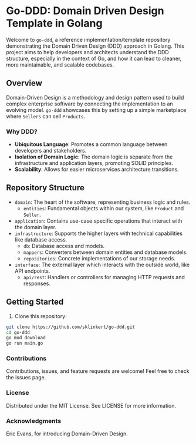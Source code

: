 # Go-DDD: Domain Driven Design Template in Golang

Welcome to `go-ddd`, a reference implementation/template repository demonstrating the Domain Driven Design (DDD) approach in Golang. This project aims to help developers and architects understand the DDD structure, especially in the context of Go, and how it can lead to cleaner, more maintainable, and scalable codebases.

## Overview

Domain-Driven Design is a methodology and design pattern used to build complex enterprise software by connecting the implementation to an evolving model. `go-ddd` showcases this by setting up a simple marketplace where `Sellers` can sell `Products`.

### Why DDD?

- **Ubiquitous Language**: Promotes a common language between developers and stakeholders.
- **Isolation of Domain Logic**: The domain logic is separate from the infrastructure and application layers, promoting SOLID principles.
- **Scalability**: Allows for easier microservices architecture transitions.

## Repository Structure

- `domain`: The heart of the software, representing business logic and rules.
    - `entities`: Fundamental objects within our system, like `Product` and `Seller`.
- `application`: Contains use-case specific operations that interact with the domain layer.
- `infrastructure`: Supports the higher layers with technical capabilities like database access.
    - `db`: Database access and models.
    - `mappers`: Converters between domain entities and database models.
    - `repositories`: Concrete implementations of our storage needs.
- `interface`: The external layer which interacts with the outside world, like API endpoints.
    - `api/rest`: Handlers or controllers for managing HTTP requests and responses.

## Getting Started

1. Clone this repository:
```bash
git clone https://github.com/sklinkert/go-ddd.git
cd go-ddd
go mod download
go run main.go
```

### Contributions
Contributions, issues, and feature requests are welcome! Feel free to check the issues page.

### License
Distributed under the MIT License. See LICENSE for more information.

### Acknowledgments
Eric Evans, for introducing Domain-Driven Design.